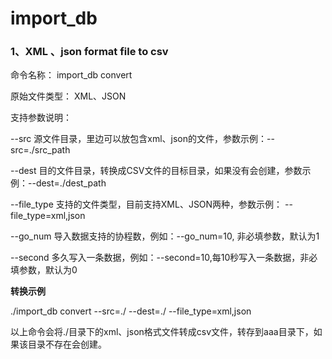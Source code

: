 # import_db 

### 1、XML 、json format file to csv

命令名称：		import_db convert

原始文件类型： XML、JSON

支持参数说明：

--src           源文件目录，里边可以放包含xml、json的文件，参数示例：--src=./src_path

--dest        目的文件目录，转换成CSV文件的目标目录，如果没有会创建，参数示例：--dest=./dest_path

--file_type 支持的文件类型，目前支持XML、JSON两种，参数示例： --file_type=xml,json 

--go_num  导入数据支持的协程数，例如：--go_num=10,  非必填参数，默认为1

--second    多久写入一条数据，例如：--second=10,每10秒写入一条数据，非必填参数，默认为0

**转换示例**

./import_db convert --src=./ --dest=./ --file_type=xml,json

以上命令会将./目录下的xml、json格式文件转成csv文件，转存到aaa目录下，如果该目录不存在会创建。
